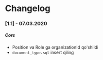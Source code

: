 # Changelog

### [1.1] - 07.03.2020
##### Core
- Position va Role ga organizationId qo'shildi
- `document_type.sql` insert qiling